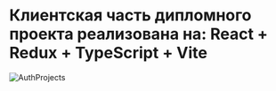 # Клиентская часть дипломного проекта реализована на: React + Redux + TypeScript + Vite

![AuthProjects](https://github.com/NikitaVasil/Diplom-Project/AuthProject.gif)